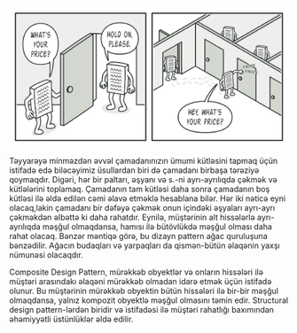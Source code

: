 ![img_1.png](img_1.png)


Təyyarəyə minməzdən əvvəl çamadanınızın ümumi kütləsini tapmaq üçün
istifadə edə biləcəyimiz üsullardan biri də çamadanı birbaşa tərəziyə qoymaqdır. 
Digəri, hər bir paltarı, əşyanı və s.-ni  ayrı-ayrılıqda çəkmək və kütlələrini toplamaq. 
Çamadanın tam kütləsi daha sonra çamadanın boş kütləsi ilə əldə edilən cəmi əlavə etməklə 
hesablana bilər. Hər iki nəticə eyni olacaq,lakin çamadanı bir dəfəyə çəkmək 
onun içindəki əşyaları ayrı-ayrı çəkməkdən əlbəttə ki daha rahatdır.
Eynilə, müştərinin alt hissələrlə ayrı-ayrılıqda məşğul olmaqdansa, 
hamısı ilə bütövlükdə məşğul olması daha rahat olacaq. 
Bənzər məntiqə görə, bu dizayn pattern  ağac quruluşuna bənzədilir.
Ağacın budaqları və yarpaqları da qismən-bütün əlaqənin yaxşı nümunəsi olacaqdır.

Composite Design Pattern, mürəkkəb obyektlər və onların hissələri ilə 
müştəri arasındakı əlaqəni mürəkkəb olmadan  idarə etmək üçün istifadə olunur. 
Bu müştərinin mürəkkəb obyektin bütün hissələri ilə bir-bir məşğul olmaqdansa, 
yalnız kompozit obyektlə məşğul olmasını  təmin edir. 
Structural design pattern-lərdən biridir və istifadəsi ilə müştəri rahatlığı 
baxımından əhəmiyyətli üstünlüklər əldə edilir.

